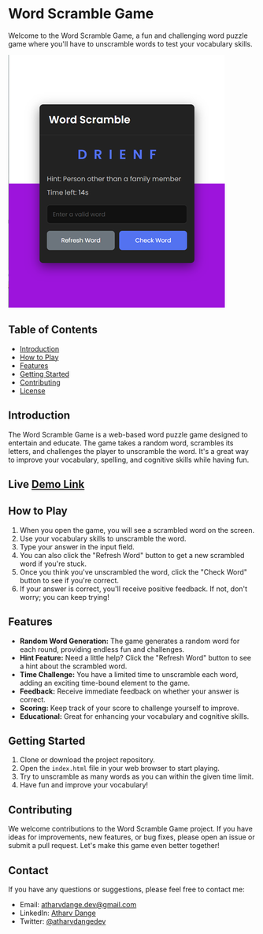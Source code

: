 # Word Scramble Game

Welcome to the Word Scramble Game, a fun and challenging word puzzle game where you'll have to unscramble words to test your vocabulary skills.

![Word Scramble Screenshot](word_scramble_screenshot.png)

## Table of Contents

- [Introduction](#introduction)
- [How to Play](#how-to-play)
- [Features](#features)
- [Getting Started](#getting-started)
- [Contributing](#contributing)
- [License](#license)

## Introduction

The Word Scramble Game is a web-based word puzzle game designed to entertain and educate. The game takes a random word, scrambles its letters, and challenges the player to unscramble the word. It's a great way to improve your vocabulary, spelling, and cognitive skills while having fun.

## Live [Demo Link](https://fun-word-scramble-game.netlify.app)

## How to Play

1. When you open the game, you will see a scrambled word on the screen.
2. Use your vocabulary skills to unscramble the word.
3. Type your answer in the input field.
4. You can also click the "Refresh Word" button to get a new scrambled word if you're stuck.
5. Once you think you've unscrambled the word, click the "Check Word" button to see if you're correct.
6. If your answer is correct, you'll receive positive feedback. If not, don't worry; you can keep trying!

## Features

- **Random Word Generation:** The game generates a random word for each round, providing endless fun and challenges.
- **Hint Feature:** Need a little help? Click the "Refresh Word" button to see a hint about the scrambled word.
- **Time Challenge:** You have a limited time to unscramble each word, adding an exciting time-bound element to the game.
- **Feedback:** Receive immediate feedback on whether your answer is correct.
- **Scoring:** Keep track of your score to challenge yourself to improve.
- **Educational:** Great for enhancing your vocabulary and cognitive skills.

## Getting Started

1. Clone or download the project repository.
2. Open the `index.html` file in your web browser to start playing.
3. Try to unscramble as many words as you can within the given time limit.
4. Have fun and improve your vocabulary!

## Contributing
We welcome contributions to the Word Scramble Game project. If you have ideas for improvements, new features, or bug fixes, please open an issue or submit a pull request. Let's make this game even better together!

## Contact

If you have any questions or suggestions, please feel free to contact me:

- Email: atharvdange.dev@gmail.com
- LinkedIn: [Atharv Dange](http://linkedin.com/in/atharvdange)
- Twitter: [@atharvdangedev](https://twitter.com/atharvdangedev)